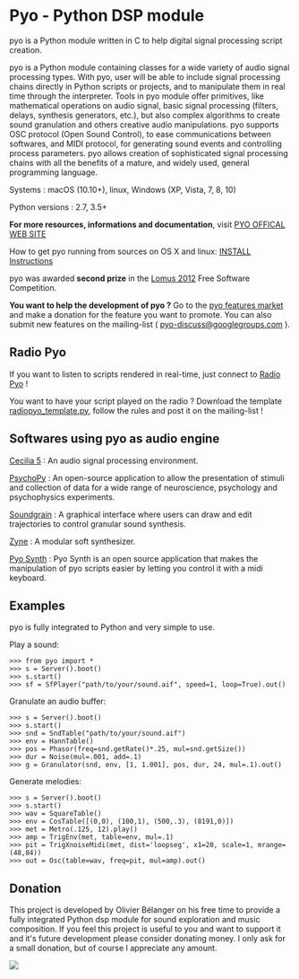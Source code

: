 # Pyo - Python DSP module #

pyo is a Python module written in C to help digital signal processing script 
creation.

pyo is a Python module containing classes for a wide variety of audio signal 
processing types. With pyo, user will be able to include signal processing 
chains directly in Python scripts or projects, and to manipulate them in real 
time through the interpreter. Tools in pyo module offer primitives, like 
mathematical operations on audio signal, basic signal processing (filters, 
delays, synthesis generators, etc.), but also complex algorithms to create 
sound granulation and others creative audio manipulations. pyo supports OSC 
protocol (Open Sound Control), to ease communications between softwares, and 
MIDI protocol, for generating sound events and controlling process parameters. 
pyo allows creation of sophisticated signal processing chains with all the 
benefits of a mature, and widely used, general programming language.

Systems : macOS (10.10+), linux, Windows (XP, Vista, 7, 8, 10)

Python versions : 2.7, 3.5+

**For more resources, informations and documentation**, visit 
[PYO OFFICAL WEB SITE](http://ajaxsoundstudio.com/pyo/)

How to get pyo running from sources on OS X and linux:
[INSTALL Instructions](http://ajaxsoundstudio.com/pyodoc/compiling.html)

pyo was awarded **second prize** in the 
[Lomus 2012](http://concours.afim-asso.org/2012/) Free Software Competition.

**You want to help the development of pyo ?** Go to the
[pyo features market](https://github.com/belangeo/pyo/wiki/Pyo-features-market) 
and make a donation for the feature you want to promote. You can also submit new
features on the mailing-list ( pyo-discuss@googlegroups.com ).

## Radio Pyo ##

If you want to listen to scripts rendered in real-time, just connect to 
[Radio Pyo](http://radiopyo.acaia.ca/) !

You want to have your script played on the radio ? Download the template
[radiopyo_template.py](https://github.com/tiagovaz/radiopyo/blob/master/utils/radiopyo_template.py),
follow the rules and post it on the mailing-list !

## Softwares using pyo as audio engine ##

[Cecilia 5](http://ajaxsoundstudio.com/software/cecilia/) : An audio signal 
processing environment.

[PsychoPy](http://www.psychopy.org/) : An open-source application to allow the 
presentation of stimuli and collection of data for a wide range of neuroscience, 
psychology and psychophysics experiments.

[Soundgrain](http://ajaxsoundstudio.com/software/soundgrain/) : 
A graphical interface where users can draw and edit trajectories to control 
granular sound synthesis.

[Zyne](https://github.com/belangeo/zyne) : A modular soft synthesizer.

[Pyo Synth](https://github.com/alexandrepoirier/PyoSynth) : Pyo Synth is an open
source application that makes the manipulation of pyo scripts easier by letting
you control it with a midi keyboard. 

## Examples ##

pyo is fully integrated to Python and very simple to use.

Play a sound:

```
>>> from pyo import *
>>> s = Server().boot()
>>> s.start()
>>> sf = SfPlayer("path/to/your/sound.aif", speed=1, loop=True).out()
```

Granulate an audio buffer:

```
>>> s = Server().boot()
>>> s.start()
>>> snd = SndTable("path/to/your/sound.aif")
>>> env = HannTable()
>>> pos = Phasor(freq=snd.getRate()*.25, mul=snd.getSize())
>>> dur = Noise(mul=.001, add=.1)
>>> g = Granulator(snd, env, [1, 1.001], pos, dur, 24, mul=.1).out()
```

Generate melodies:

```
>>> s = Server().boot()
>>> s.start()
>>> wav = SquareTable()
>>> env = CosTable([(0,0), (100,1), (500,.3), (8191,0)])
>>> met = Metro(.125, 12).play()
>>> amp = TrigEnv(met, table=env, mul=.1)
>>> pit = TrigXnoiseMidi(met, dist='loopseg', x1=20, scale=1, mrange=(48,84))
>>> out = Osc(table=wav, freq=pit, mul=amp).out()
```

## Donation ##

This project is developed by Olivier Bélanger on his free time to provide a 
fully integrated Python dsp module for sound exploration and music composition. 
If you feel this project is useful to you and want to support it and it's 
future development please consider donating money. I only ask for a small 
donation, but of course I appreciate any amount.

[![](https://www.paypal.com/en_US/i/btn/btn_donateCC_LG.gif)](https://www.paypal.com/cgi-bin/webscr?cmd=_s-xclick&hosted_button_id=9CA99DH6ES3HA)
